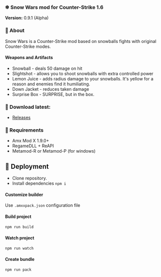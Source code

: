 ### ❄ Snow Wars mod for Counter-Strike 1.6
__Version:__ 0.9.1 (Alpha)

### 📄 About

Snow Wars is a Counter-Strike mod based on snowballs fights with original Counter-Strike modes.

#### Weapons and Artifacts

- Snowball - deals 50 damage on hit
- Slightshot - allows you to shoot snowballs with extra controlled power
- Lemon Juice - adds radius damage to your snowballs. It's yellow for a reason and enemies find it humiliating.
- Down Jacket - reduces taken damage
- Surprise Box - SURPRISE, but in the box.

### 🔽 Download latest:
- [Releases](../../releases)

### 🔄 Requirements
- Amx Mod X 1.9.0+
- RegameDLL + ReAPI
- Metamod-R or Metamod-P (for windows)

## 🔧 Deployment
- Clone repository.
- Install dependencies `npm i`

#### Customize builder
Use `.amxxpack.json` configuration file

#### Build project

```bash
npm run build
```

#### Watch project

```bash
npm run watch
```

#### Create bundle

```bash
npm run pack
```
